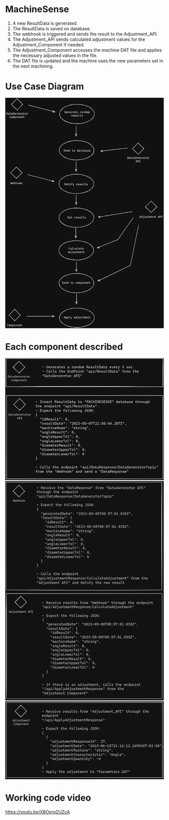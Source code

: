 # MachineSense

1. A new ResultData is generated.
2. The ResultData is saved on database.
3. The webhook is triggered and sends the result to the Adjustment_API.
5. The Adjustment_API sends calculated adjustment values for the Adjustment_Component if needed.
6. The Adjustment_Component accesses the machine DAT file and applies the necessary adjusted values in the file.
7. The DAT file is updated and the machine uses the new parameters set in the next machining.

# Use Case Diagram
![Use-Case Diagram](Imagens/DIAGRAM1.png)

# Each component described
![Functionalities](Imagens/DataGenerator-DataGeneratorAPI.png)
![Functionalities](Imagens/Webhook-adjustmentApi.png)
![Functionalities](Imagens/adjustment-component.png)

# Working code video
https://youtu.be/X8Oxrq2UZcA
